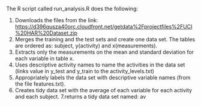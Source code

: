 The R script called run_analysis.R does the following:

1. Downloads the files from the link: https://d396qusza40orc.cloudfront.net/getdata%2Fprojectfiles%2FUCI%20HAR%20Dataset.zip
2. Merges the training and the test sets and create one data set. The tables are ordered as: subject, y(activity) and x(measurements).
3. Extracts only the measurements on the mean and standard deviation for each variable in table x. 
4. Uses descriptive activity names to name the activities in the data set (links value in y_test and y_train to the activity_levels.txt)
5. Appropriately labels the data set with descriptive variable names (from the file features.txt). 
6. Creates tidy data set with the average of each variable for each activity and each subject.
7.returns a tidy data set named: av 